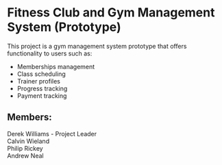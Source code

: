 # Fitness Club and Gym Management System (Prototype)
This project is a gym management system prototype that offers functionality to users such as:
- Memberships management
- Class scheduling
- Trainer profiles
- Progress tracking
- Payment tracking

## Members:
Derek Williams - Project Leader<br />
Calvin Wieland<br />
Philip Rickey<br />
Andrew Neal<br />
